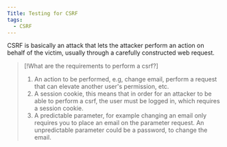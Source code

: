 ```yaml
---
Title: Testing for CSRF
tags:
  - CSRF
---
```

CSRF is basically an attack that lets the attacker perform an action on behalf of the victim, usually through a carefully constructed web request.

> [!What are the requirements to perform a csrf?]
> 1. An action to be performed, e.g, change email, perform a request that can elevate another user's permission, etc.
> 2. A session cookie, this means that in order for an attacker to be able to perform a csrf, the user must be logged in, which requires a session cookie.
> 3. A predictable parameter, for example changing an email only requires you to place an email on the parameter request. An unpredictable parameter could be a password, to change the email.









